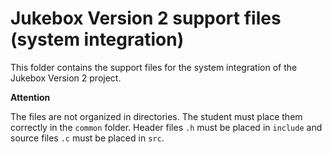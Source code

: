 # Jukebox Version 2 support files (system integration)

This folder contains the support files for the system integration of the Jukebox Version 2 project.

**Attention**

The files are not organized in directories. The student must place them correctly in the `common` folder. Header files `.h` must be placed in `include` and source files `.c` must be placed in `src`.